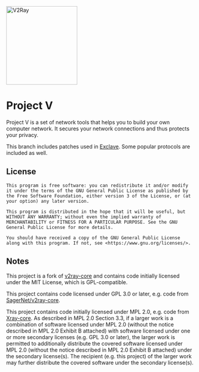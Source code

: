 <div>
  <img width="190" height="210" align="top" src="https://raw.githubusercontent.com/v2fly/v2fly-github-io/master/docs/.vuepress/public/readme-logo.png" alt="V2Ray"/>
  <br>
  <h1>Project V</h1>
  <p>Project V is a set of network tools that helps you to build your own computer network. It secures your network connections and thus protects your privacy.</p>
</div>

This branch includes patches used in [Exclave](https://github.com/dyhkwong/Exclave). Some popular protocols are included as well.

## License

```
This program is free software: you can redistribute it and/or modify it under the terms of the GNU General Public License as published by the Free Software Foundation, either version 3 of the License, or (at your option) any later version.

This program is distributed in the hope that it will be useful, but WITHOUT ANY WARRANTY; without even the implied warranty of MERCHANTABILITY or FITNESS FOR A PARTICULAR PURPOSE. See the GNU General Public License for more details.

You should have received a copy of the GNU General Public License along with this program. If not, see <https://www.gnu.org/licenses/>.
```

## Notes

This project is a fork of [v2ray-core](https://github.com/v2fly/v2ray-core) and contains code initially licensed under the MIT License, which is GPL-compatible.

This project contains code licensed under GPL 3.0 or later, e.g. code from [SagerNet/v2ray-core](https://github.com/SagerNet/v2ray-core).

This project contains code initially licensed under MPL 2.0, e.g. code from [Xray-core](https://github.com/XTLS/Xray-core). As described in MPL 2.0 Section 3.3, if a larger work is a combination of software licensed under MPL 2.0 (without the notice described in MPL 2.0 Exhibit B attached) with software licensed under one or more secondary licenses (e.g. GPL 3.0 or later), the larger work is permitted to additionally distribute the covered software licensed under MPL 2.0 (without the notice described in MPL 2.0 Exhibit B attached) under the secondary license(s). The recipient (e.g. this project) of the larger work may further distribute the covered software under the secondary license(s).
